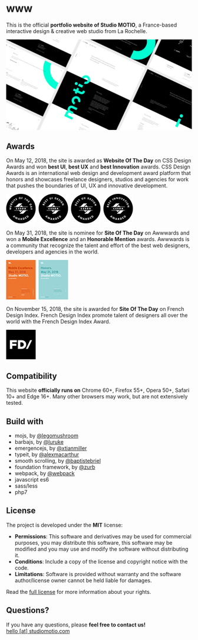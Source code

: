 # www
This is the official **portfolio website of Studio MOTIO**, a France-based interactive design & creative web studio from La Rochelle.

[![Studio MOTIO](logo.png "Studio MOTIO")](https://www.studiomotio.com)


## Awards
On May 12, 2018, the site is awarded as **Website Of The Day** on CSS Design Awards and won **best UI**, **best UX** and **best Innovation** awards. CSS Design Awards is an international web design and development award platform that honors and showcases freelance designers, studios and agencies for work that pushes the boundaries of UI, UX and innovative development.

[![Website Of The Day – CSS Design Awards](awwward/cssda-wotd.png "Website Of The Day – CSS Design Awards")](https://www.cssdesignawards.com/sites/studio-motio/32875)&nbsp;
[![Best UI Design – CSS Design Awards](awwward/cssda-best-ui-design.png "Best UI Design – CSS Design Awards")](https://www.cssdesignawards.com/sites/studio-motio/32875)&nbsp;
[![Best UX Design – CSS Design Awards](awwward/cssda-best-ux-design.png "Best UX Design – CSS Design Awards")](https://www.cssdesignawards.com/sites/studio-motio/32875)&nbsp;
[![Best Innovation – CSS Design Awards](awwward/cssda-best-innovation.png "Best Innovation – CSS Design Awards")](https://www.cssdesignawards.com/sites/studio-motio/32875)

On May 31, 2018, the site is nominee for **Site Of The Day** on Awwwards and won a **Mobile Excellence** and an **Honorable Mention** awards. Awwwards is a community that recognize the talent and effort of the best web designers, developers and agencies in the world.

[![Mobile Excellence – Awwwards](awwward/awwwards-me.png "Mobile Excellence – Awwwards")](https://awwwards.com/sites/studio-motio)&nbsp;
[![Honorable Mention – Awwwards](awwward/awwwards-hm.png "Honorable Mention – Awwwards")](https://awwwards.com/sites/studio-motio)

On November 15, 2018, the site is awarded for **Site Of The Day** on French Design Index. French Design Index promote talent of designers all over the world with the French Design Index Award.

[![Site Of The Day – FDI](awwward/fdi-sotd.png "Site Of The Day – FDI")](http://www.frenchdesignindex.com/design-index-14035)


## Compatibility
This website **officially runs on** Chrome 60+, Firefox 55+, Opera 50+, Safari 10+ and Edge 16+.
Many other browsers may work, but are not extensively tested.


## Build with
- mojs, by [@legomushroom](https://github.com/mojs/mojs)
- barbajs, by [@luruke](https://github.com/luruke/barba.js)
- emergencejs, by [@xtianmiller](https://github.com/xtianmiller/emergence.js)
- typeit, by [@alexmacarthur](https://github.com/alexmacarthur/typeit)
- smooth scrolling, by [@baptistebriel](https://github.com/baptistebriel/smooth-scrolling)
- foundation framework, by [@zurb](https://github.com/zurb/foundation-sites)
- webpack, by [@webpack](https://github.com/webpack/webpack)
- javascript es6
- sass/less
- php7


## License
The project is developed under the **MIT** license:

- **Permissions**: This software and derivatives may be used for commercial purposes, you may distribute this software, this software may be modified and you may use and modify the software without distributing it.
- **Conditions**: Include a copy of the license and copyright notice with the code.
- **Limitations**: Software is provided without warranty and the software author/license owner cannot be held liable for damages.

Read the [full license](LICENSE.md) for more information about your rights.


## Questions?
If you have any questions, please **feel free to contact us!**  
[hello [at] studiomotio.com](mailto:hello@studiomotio.com)
